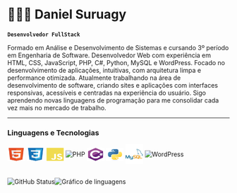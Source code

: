 # 👨🏻‍💻 Daniel Suruagy
**`Desenvolvedor FullStack`**

Formado em Análise e Desenvolvimento de Sistemas e cursando 3º período em Engenharia de Software. Desenvolvedor Web com experiência em HTML, CSS, JavaScript, PHP, C#, Python, MySQL e WordPress. Focado no desenvolvimento de aplicações, intuitivas, com arquitetura limpa e performance otimizada.
Atualmente trabalhando na área de desenvolvimento de software, criando sites e aplicações com interfaces responsivas, acessíveis e centradas na experiência do usuário. Sigo aprendendo novas linguagens de programação para me consolidar cada vez mais no mercado de trabalho.

---
### Linguagens e Tecnologias
<div style="display: inline_block">
  <img align="center" alt="HTML" height="30" width="40" src="https://raw.githubusercontent.com/devicons/devicon/master/icons/html5/html5-original.svg">
  <img align="center" alt="CSS" height="30" width="40" src="https://raw.githubusercontent.com/devicons/devicon/master/icons/css3/css3-original.svg">
  <img align="center" alt="Javasricpt" height="30" width="40" src="https://raw.githubusercontent.com/devicons/devicon/master/icons/javascript/javascript-plain.svg">
  <img align="center" alt="PHP" height="30" width="40" src="https://cdn.jsdelivr.net/gh/devicons/devicon@latest/icons/php/php-original.svg">
  <img align="center" alt="Csharp" height="30" width="40" src="https://raw.githubusercontent.com/devicons/devicon/master/icons/csharp/csharp-original.svg">
  <img align="center" alt="Python" height="30" width="40" src="https://raw.githubusercontent.com/devicons/devicon/master/icons/python/python-original.svg">
  <img align="center" alt="MySQL" height="45" width="40" src="https://raw.githubusercontent.com/devicons/devicon/master/icons/mysql/mysql-original-wordmark.svg">
  <img align="center" alt="WordPress" height="30" width="40" color="white" src="https://skillicons.dev/icons?i=wordpress">
</div>
<br/>
<p>
  <img align="left" alt="GitHub Status" height="200" style="padding-right: 10;" src="https://github-readme-stats.vercel.app/api?username=danielsuruagy&show_icons=true&theme=tokyonight&locale=pt-br"/>
  <img src="https://github-readme-stats.vercel.app/api/top-langs?username=danielsuruagy&locale=pt-br&hide_title=false&layout=compact&card_width=320&langs_count=5&theme=tokyonight&hide_border=false" height="150" alt="Gráfico de linguagens" />
</p>
